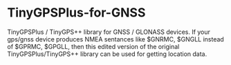 # TinyGPSPlus-for-GNSS
TinyGPSPlus / TinyGPS++ library for GNSS / GLONASS devices.
If your gps/gnss device produces NMEA sentances like $GNRMC, $GNGLL instead of $GPRMC, $GPGLL, then this edited version of the original TinyGPSPlus/TinyGPS++ library can be used for getting location data.
